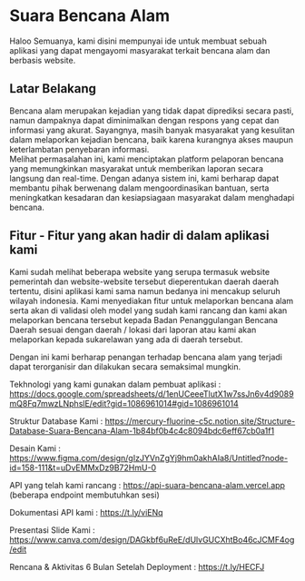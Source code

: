 # Suara Bencana Alam  

Haloo Semuanya, kami disini mempunyai ide untuk membuat sebuah aplikasi yang dapat mengayomi masyarakat terkait bencana alam dan berbasis website.

## Latar Belakang  
Bencana alam merupakan kejadian yang tidak dapat diprediksi secara pasti, namun dampaknya dapat diminimalkan dengan respons yang cepat dan informasi yang akurat. Sayangnya, masih banyak masyarakat yang kesulitan dalam melaporkan kejadian bencana, baik karena kurangnya akses maupun keterlambatan penyebaran informasi.  
Melihat permasalahan ini, kami menciptakan platform pelaporan bencana yang memungkinkan masyarakat untuk memberikan laporan secara langsung dan real-time. Dengan adanya sistem ini, kami berharap dapat membantu pihak berwenang dalam mengoordinasikan bantuan, serta meningkatkan kesadaran dan kesiapsiagaan masyarakat dalam menghadapi bencana.

## Fitur - Fitur yang akan hadir di dalam aplikasi kami
Kami sudah melihat beberapa website yang serupa termasuk website pemerintah dan website-website tersebut dieperentukan daerah daerah tertentu, disini aplikasi kami sama namun bedanya ini mencakup seluruh wilayah indonesia. Kami menyediakan fitur untuk melaporkan bencana alam serta akan di validasi oleh model yang sudah kami rancang dan kami akan melaporkan bencana tersebut kepada Badan Penanggulangan Bencana Daerah sesuai dengan daerah / lokasi dari laporan atau kami akan melaporkan kepada sukarelawan yang ada di daerah tersebut.  

Dengan ini kami berharap penangan terhadap bencana alam yang terjadi dapat terorganisir dan dilakukan secara semaksimal mungkin.

Tekhnologi yang kami gunakan dalam pembuat aplikasi : https://docs.google.com/spreadsheets/d/1enUCeeeTlutX1w7ssJn6v4d9089mQ8Fq7mwzLNphslE/edit?gid=1086961014#gid=1086961014

Struktur Database Kami : https://mercury-fluorine-c5c.notion.site/Structure-Database-Suara-Bencana-Alam-1b84bf0b4c4c8094bdc6eff67cb0a1f1

Desain Kami : https://www.figma.com/design/gIzJYVnZgYj9hm0akhAIa8/Untitled?node-id=158-111&t=uDvEMMxDz9B72HmU-0

API yang telah kami rancang : https://api-suara-bencana-alam.vercel.app (beberapa endpoint membutuhkan sesi)

Dokumentasi API kami : https://t.ly/viENq

Presentasi Slide Kami : https://www.canva.com/design/DAGkbf6uReE/dUlvGUCXhtBo46cJCMF4og/edit

Rencana & Aktivitas 6 Bulan Setelah Deployment : https://t.ly/HECFJ
